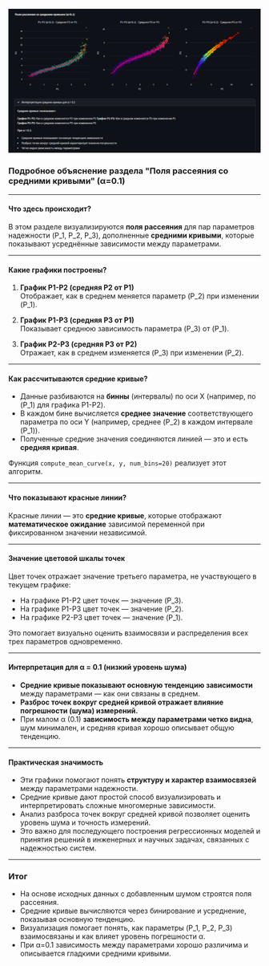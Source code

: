 ![alt text](images/image-2.png)

### Подробное объяснение раздела "Поля рассеяния со средними кривыми" (α=0.1)

---

#### Что здесь происходит?

В этом разделе визуализируются **поля рассеяния** для пар параметров надежности \(P_1, P_2, P_3\), дополненные **средними кривыми**, которые показывают усреднённые зависимости между параметрами.

---

#### Какие графики построены?

1. **График P1-P2 (средняя P2 от P1)**  
   Отображает, как в среднем меняется параметр \(P_2\) при изменении \(P_1\).

2. **График P1-P3 (средняя P3 от P1)**  
   Показывает среднюю зависимость параметра \(P_3\) от \(P_1\).

3. **График P2-P3 (средняя P3 от P2)**  
   Отражает, как в среднем изменяется \(P_3\) при изменении \(P_2\).

---

#### Как рассчитываются средние кривые?

- Данные разбиваются на **бинны** (интервалы) по оси X (например, по \(P_1\) для графика P1-P2).
- В каждом бине вычисляется **среднее значение** соответствующего параметра по оси Y (например, среднее \(P_2\) в каждом интервале \(P_1\)).
- Полученные средние значения соединяются линией — это и есть **средняя кривая**.

Функция `compute_mean_curve(x, y, num_bins=20)` реализует этот алгоритм.

---

#### Что показывают красные линии?

Красные линии — это **средние кривые**, которые отображают **математическое ожидание** зависимой переменной при фиксированном значении независимой.

---

#### Значение цветовой шкалы точек

Цвет точек отражает значение третьего параметра, не участвующего в текущем графике:

- На графике P1-P2 цвет точек — значение \(P_3\).
- На графике P1-P3 цвет точек — значение \(P_2\).
- На графике P2-P3 цвет точек — значение \(P_1\).

Это помогает визуально оценить взаимосвязи и распределения всех трех параметров одновременно.

---

#### Интерпретация для α = 0.1 (низкий уровень шума)

- **Средние кривые показывают основную тенденцию зависимости** между параметрами — как они связаны в среднем.
- **Разброс точек вокруг средней кривой отражает влияние погрешности (шума) измерений.**
- При малом α (0.1) **зависимость между параметрами четко видна**, шум минимален, и средняя кривая хорошо описывает общую тенденцию.

---

#### Практическая значимость

- Эти графики помогают понять **структуру и характер взаимосвязей** между параметрами надежности.
- Средние кривые дают простой способ визуализировать и интерпретировать сложные многомерные зависимости.
- Анализ разброса точек вокруг средней кривой позволяет оценить уровень шума и точность измерений.
- Это важно для последующего построения регрессионных моделей и принятия решений в инженерных и научных задачах, связанных с надежностью систем.

---

### Итог

- На основе исходных данных с добавленным шумом строятся поля рассеяния.
- Средние кривые вычисляются через бинирование и усреднение, показывая основную тенденцию.
- Визуализация помогает понять, как параметры \(P_1, P_2, P_3\) взаимосвязаны и как влияет уровень погрешности α.
- При α=0.1 зависимость между параметрами хорошо различима и описывается гладкими средними кривыми.